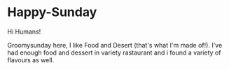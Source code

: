 # Happy-Sunday

Hi Humans!

Groomysunday here, I like Food and Desert (that's what I'm made of!).
I've had enough food and dessert in variety rastaurant and i found a variety of flavours as well.
